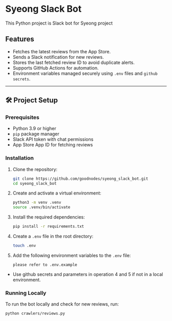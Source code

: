 # Syeong Slack Bot

This Python project is Slack bot for Syeong project


## Features

- Fetches the latest reviews from the App Store.
- Sends a Slack notification for new reviews.
- Stores the last fetched review ID to avoid duplicate alerts.
- Supports GitHub Actions for automation.
- Environment variables managed securely using `.env` files and `github secrets`.

---

## 🛠️ **Project Setup**

### Prerequisites

- Python 3.9 or higher
- `pip` package manager
- Slack API token with chat permissions
- App Store App ID for fetching reviews

### Installation

1. Clone the repository:

    ```bash
    git clone https://github.com/goodnodes/syeong_slack_bot.git
    cd syeong_slack_bot
    ```

2. Create and activate a virtual environment:

    ```bash
    python3 -m venv .venv
    source .venv/bin/activate
    ```

3. Install the required dependencies:

    ```bash
    pip install -r requirements.txt
    ```

4. Create a `.env` file in the root directory:

    ```bash
    touch .env
    ```

5. Add the following environment variables to the `.env` file:

    ```
   please refer to .env.example
   ```

- Use github secrets and parameters in operation 4 and 5 if not in a local environment.

### Running Locally

To run the bot locally and check for new reviews, run:

```bash
python crawlers/reviews.py